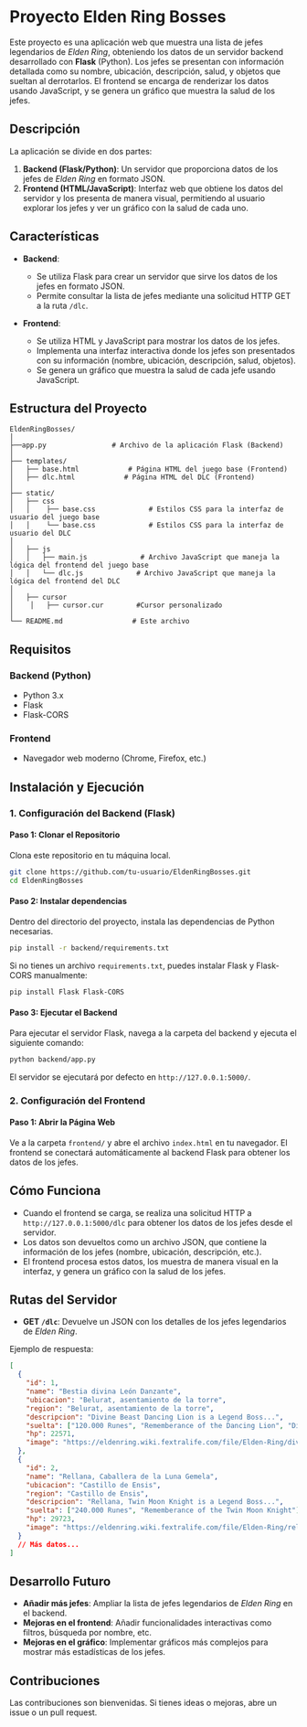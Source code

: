 
# Proyecto Elden Ring Bosses

Este proyecto es una aplicación web que muestra una lista de jefes legendarios de *Elden Ring*, obteniendo los datos de un servidor backend desarrollado con **Flask** (Python). Los jefes se presentan con información detallada como su nombre, ubicación, descripción, salud, y objetos que sueltan al derrotarlos. El frontend se encarga de renderizar los datos usando JavaScript, y se genera un gráfico que muestra la salud de los jefes.

## Descripción

La aplicación se divide en dos partes:

1. **Backend (Flask/Python)**: Un servidor que proporciona datos de los jefes de *Elden Ring* en formato JSON.
2. **Frontend (HTML/JavaScript)**: Interfaz web que obtiene los datos del servidor y los presenta de manera visual, permitiendo al usuario explorar los jefes y ver un gráfico con la salud de cada uno.

## Características

- **Backend**:
  - Se utiliza Flask para crear un servidor que sirve los datos de los jefes en formato JSON.
  - Permite consultar la lista de jefes mediante una solicitud HTTP GET a la ruta `/dlc`.
  
- **Frontend**:
  - Se utiliza HTML y JavaScript para mostrar los datos de los jefes.
  - Implementa una interfaz interactiva donde los jefes son presentados con su información (nombre, ubicación, descripción, salud, objetos).
  - Se genera un gráfico que muestra la salud de cada jefe usando JavaScript.

## Estructura del Proyecto

```
EldenRingBosses/
│
├──app.py                # Archivo de la aplicación Flask (Backend)
│
├── templates/
│   ├── base.html            # Página HTML del juego base (Frontend)
│   ├── dlc.html            # Página HTML del DLC (Frontend)
│
├── static/
│   ├── css
│   │    ├── base.css             # Estilos CSS para la interfaz de usuario del juego base
│   │    └── base.css             # Estilos CSS para la interfaz de usuario del DLC
│
│   ├── js
│   │   ├── main.js             # Archivo JavaScript que maneja la lógica del frontend del juego base
│   │   └── dlc.js             # Archivo JavaScript que maneja la lógica del frontend del DLC
│
│   ├── cursor
│    │   ├── cursor.cur        #Cursor personalizado
│
└── README.md                 # Este archivo
```

## Requisitos

### Backend (Python)
- Python 3.x
- Flask
- Flask-CORS

### Frontend
- Navegador web moderno (Chrome, Firefox, etc.)

## Instalación y Ejecución

### 1. Configuración del Backend (Flask)

#### Paso 1: Clonar el Repositorio

Clona este repositorio en tu máquina local.

```bash
git clone https://github.com/tu-usuario/EldenRingBosses.git
cd EldenRingBosses
```

#### Paso 2: Instalar dependencias

Dentro del directorio del proyecto, instala las dependencias de Python necesarias.

```bash
pip install -r backend/requirements.txt
```

Si no tienes un archivo `requirements.txt`, puedes instalar Flask y Flask-CORS manualmente:

```bash
pip install Flask Flask-CORS
```

#### Paso 3: Ejecutar el Backend

Para ejecutar el servidor Flask, navega a la carpeta del backend y ejecuta el siguiente comando:

```bash
python backend/app.py
```

El servidor se ejecutará por defecto en `http://127.0.0.1:5000/`.

### 2. Configuración del Frontend

#### Paso 1: Abrir la Página Web

Ve a la carpeta `frontend/` y abre el archivo `index.html` en tu navegador. El frontend se conectará automáticamente al backend Flask para obtener los datos de los jefes.

## Cómo Funciona

- Cuando el frontend se carga, se realiza una solicitud HTTP a `http://127.0.0.1:5000/dlc` para obtener los datos de los jefes desde el servidor.
- Los datos son devueltos como un archivo JSON, que contiene la información de los jefes (nombre, ubicación, descripción, etc.).
- El frontend procesa estos datos, los muestra de manera visual en la interfaz, y genera un gráfico con la salud de los jefes.

## Rutas del Servidor

- **GET `/dlc`**: Devuelve un JSON con los detalles de los jefes legendarios de *Elden Ring*.

Ejemplo de respuesta:

```json
[
  {
    "id": 1,
    "name": "Bestia divina León Danzante",
    "ubicacion": "Belurat, asentamiento de la torre",
    "region": "Belurat, asentamiento de la torre",
    "descripcion": "Divine Beast Dancing Lion is a Legend Boss...",
    "suelta": ["120.000 Runes", "Rememberance of the Dancing Lion", "Divine Beast Head"],
    "hp": 22571,
    "image": "https://eldenring.wiki.fextralife.com/file/Elden-Ring/divine_beast_dancing_lion_bosses_elden_ring_wiki_300px.jpg"
  },
  {
    "id": 2,
    "name": "Rellana, Caballera de la Luna Gemela",
    "ubicacion": "Castillo de Ensis",
    "region": "Castillo de Ensis",
    "descripcion": "Rellana, Twin Moon Knight is a Legend Boss...",
    "suelta": ["240.000 Runes", "Rememberance of the Twin Moon Knight"],
    "hp": 29723,
    "image": "https://eldenring.wiki.fextralife.com/file/Elden-Ring/rellana_twin_moon_knight2_300px.jpg"
  }
  // Más datos...
]
```

## Desarrollo Futuro

- **Añadir más jefes**: Ampliar la lista de jefes legendarios de *Elden Ring* en el backend.
- **Mejoras en el frontend**: Añadir funcionalidades interactivas como filtros, búsqueda por nombre, etc.
- **Mejoras en el gráfico**: Implementar gráficos más complejos para mostrar más estadísticas de los jefes.

## Contribuciones

Las contribuciones son bienvenidas. Si tienes ideas o mejoras, abre un issue o un pull request. 
